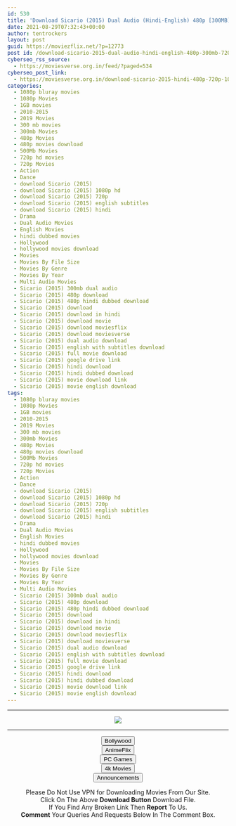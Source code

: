 ```yaml
---
id: 530
title: 'Download Sicario (2015) Dual Audio (Hindi-English) 480p [300MB] || 720p [1GB] || 1080p [2.6GB]'
date: 2021-08-29T07:32:43+00:00
author: tentrockers
layout: post
guid: https://moviezflix.net/?p=12773
post id: /download-sicario-2015-dual-audio-hindi-english-480p-300mb-720p-1gb-1080p-2-6gb/
cyberseo_rss_source:
  - https://moviesverse.org.in/feed/?paged=534
cyberseo_post_link:
  - https://moviesverse.org.in/download-sicario-2015-hindi-480p-720p-1080p/
categories:
  - 1080p bluray movies
  - 1080p Movies
  - 1GB movies
  - 2010-2015
  - 2019 Movies
  - 300 mb movies
  - 300mb Movies
  - 480p Movies
  - 480p movies download
  - 500Mb Movies
  - 720p hd movies
  - 720p Movies
  - Action
  - Dance
  - download Sicario (2015)
  - download Sicario (2015) 1080p hd
  - download Sicario (2015) 720p
  - download Sicario (2015) english subtitles
  - download Sicario (2015) hindi
  - Drama
  - Dual Audio Movies
  - English Movies
  - hindi dubbed movies
  - Hollywood
  - hollywood movies download
  - Movies
  - Movies By File Size
  - Movies By Genre
  - Movies By Year
  - Multi Audio Movies
  - Sicario (2015) 300mb dual audio
  - Sicario (2015) 480p download
  - Sicario (2015) 480p hindi dubbed download
  - Sicario (2015) download
  - Sicario (2015) download in hindi
  - Sicario (2015) download movie
  - Sicario (2015) download moviesflix
  - Sicario (2015) download moviesverse
  - Sicario (2015) dual audio download
  - Sicario (2015) english with subtitles download
  - Sicario (2015) full movie download
  - Sicario (2015) google drive link
  - Sicario (2015) hindi download
  - Sicario (2015) hindi dubbed download
  - Sicario (2015) movie download link
  - Sicario (2015) movie english download
tags:
  - 1080p bluray movies
  - 1080p Movies
  - 1GB movies
  - 2010-2015
  - 2019 Movies
  - 300 mb movies
  - 300mb Movies
  - 480p Movies
  - 480p movies download
  - 500Mb Movies
  - 720p hd movies
  - 720p Movies
  - Action
  - Dance
  - download Sicario (2015)
  - download Sicario (2015) 1080p hd
  - download Sicario (2015) 720p
  - download Sicario (2015) english subtitles
  - download Sicario (2015) hindi
  - Drama
  - Dual Audio Movies
  - English Movies
  - hindi dubbed movies
  - Hollywood
  - hollywood movies download
  - Movies
  - Movies By File Size
  - Movies By Genre
  - Movies By Year
  - Multi Audio Movies
  - Sicario (2015) 300mb dual audio
  - Sicario (2015) 480p download
  - Sicario (2015) 480p hindi dubbed download
  - Sicario (2015) download
  - Sicario (2015) download in hindi
  - Sicario (2015) download movie
  - Sicario (2015) download moviesflix
  - Sicario (2015) download moviesverse
  - Sicario (2015) dual audio download
  - Sicario (2015) english with subtitles download
  - Sicario (2015) full movie download
  - Sicario (2015) google drive link
  - Sicario (2015) hindi download
  - Sicario (2015) hindi dubbed download
  - Sicario (2015) movie download link
  - Sicario (2015) movie english download
---
```

<center>
  </p> 
  
  <hr />
  
  <p>
    <a href="http://gdrivepro.xyz/join.php" data-wpel-link="external" target="_blank" rel="nofollow external noopener noreferrer"><img src="https://i.imgur.com/FhMdWdW.png" /></a>
  </p>
  
  <hr />
  
  <p>
    <a href="https://dogemovies.xyz" target="_blank" data-wpel-link="external" rel="nofollow external noopener noreferrer"><button class="button button5">Bollywood</button></a><br /> <a href="https://animeflix.in" target="_blank" data-wpel-link="external" rel="nofollow external noopener noreferrer"><button class="button button5">AnimeFlix</button></a><br /> <a href="https://gamesflix.net/" target="_blank" data-wpel-link="external" rel="nofollow external noopener noreferrer"><button class="button button5">PC Games</button></a><br /> <a href="https://uhdmovies.in" target="_blank" data-wpel-link="external" rel="nofollow external noopener noreferrer"><button class="button button5">4k Movies</button></a><br /> <a href="https://moviesverse.org.in/announcements/" target="_blank" data-wpel-link="internal" rel="noopener"><button class="button button5">Announcements</button></a>
  </p>
  
  <div class="alert alert-danger">
    Please Do Not Use VPN for Downloading Movies From Our Site.
  </div>
  
  <div class="alert alert-success">
    Click On The Above <strong>Download Button</strong> Download File.
  </div>
  
  <div class="alert alert-warning">
    If You Find Any Broken Link Then <strong>Report</strong> To Us.
  </div>
  
  <div class="alert alert-info">
    <strong>Comment</strong> Your Queries And Requests Below In The Comment Box.
  </div>
  
  <p>
    </center>
  </p>